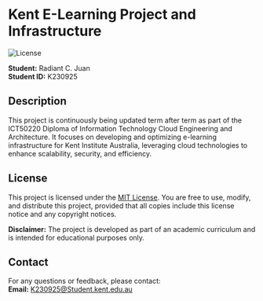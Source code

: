 # Kent E-Learning Project and Infrastructure
![License](https://img.shields.io/badge/license-MIT-blue)

**Student:** Radiant C. Juan  
**Student ID:** K230925

## Description

This project is continuously being updated term after term as part of the ICT50220 Diploma of Information Technology Cloud Engineering and Architecture. It focuses on developing and optimizing e-learning infrastructure for Kent Institute Australia, leveraging cloud technologies to enhance scalability, security, and efficiency.

## License

This project is licensed under the [MIT License](https://opensource.org/licenses/MIT). You are free to use, modify, and distribute this project, provided that all copies include this license notice and any copyright notices.

**Disclaimer:** The project is developed as part of an academic curriculum and is intended for educational purposes only.

## Contact

For any questions or feedback, please contact:  
**Email:** [K230925@Student.kent.edu.au](mailto:K230925@Student.kent.edu.au)